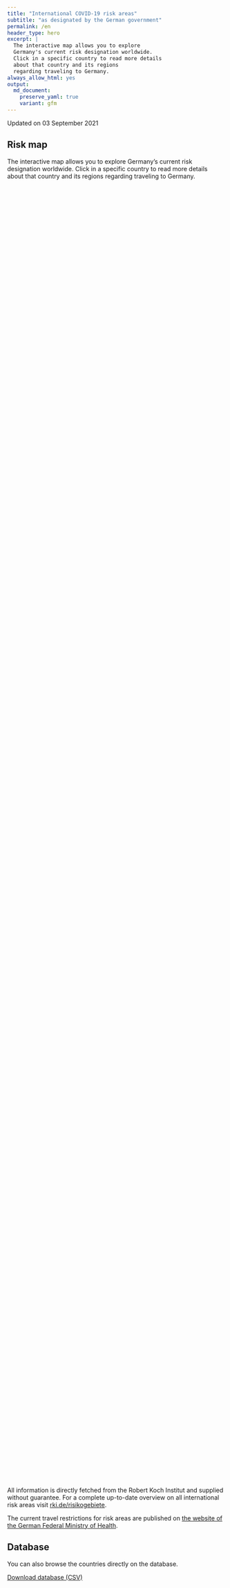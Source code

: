 ```yaml
---
title: "International COVID-19 risk areas"
subtitle: "as designated by the German government"
permalink: /en
header_type: hero
excerpt: |
  The interactive map allows you to explore
  Germany's current risk designation worldwide.
  Click in a specific country to read more details
  about that country and its regions
  regarding traveling to Germany.
always_allow_html: yes
output: 
  md_document:
    preserve_yaml: true
    variant: gfm
---
```


<!-- Modify _R/index_es.Rmd file instead -->

<p class="text-right font-weight-bold">

Updated on 03 September 2021

</p>

## Risk map

The interactive map allows you to explore Germany’s current risk
designation worldwide. Click in a specific country to read more details
about that country and its regions regarding traveling to Germany.

<div id="leaflet" class="leaflet html-widget" style="width:100%;height:75vh;">

</div>

<script src="https://corona-atlas.de/assets/data/locale_en.js"></script>

<script src="https://corona-atlas.de/assets/js/map.js"></script>

All information is directly fetched from the Robert Koch Institut and
supplied without guarantee. For a complete up-to-date overview on all
international risk areas visit
[rki.de/risikogebiete](https://rki.de/risikogebiete).

The current travel restrictions for risk areas are published on [the
website of the German Federal Ministry of
Health](https://www.bundesgesundheitsministerium.de/en/coronavirus/current-information-for-travellers).

## Database

You can also browse the countries directly on the database.

<div id="reactable" class="reactable html-widget" style="width:auto;height:auto;"></div>
<script type="application/json" data-for="reactable">{"x":{"tag":{"name":"Reactable","attribs":{"data":{"Country/Region":["Afghanistan","Angola","Albania","Andorra","United Arab Emirates","Argentina","Armenia","Antigua and Barbuda","Australia","Austria","Azerbaijan","Burundi","Belgium","Benin","Burkina Faso","Bangladesh","Bulgaria","Bahrain","Bahamas","Bosnia and Herzegovina","Belarus","Belize","Bolivia","Brazil","Barbados","Brunei","Bhutan","Botswana","Central African Republic","Canada","Switzerland","Chile","China","Cote D'Ivoire","Cameroon","Democratic Republic of The Congo","Congo","Colombia","Comoros","Cape Verde","Costa Rica","Cuba","Cyprus","Czechia","Germany","Djibouti","Dominica","Denmark","Dominican Republic","Algeria","Ecuador","Egypt","Eritrea","Spain","Estonia","Ethiopia","Finland","Fiji","France","Micronesia","Gabon","United Kingdom","Georgia","Ghana","Guinea","Gambia","Guinea-Bissau","Equatorial Guinea","Greece","Grenada","Guatemala","Guyana","Hong Kong","Honduras","Croatia","Haiti","Hungary","Indonesia","India","Ireland","Iran","Iraq","Iceland","Israel","Italy","Jamaica","Jordan","Japan","Kazakhstan","Kenya","Kyrgyzstan","Cambodia","Kiribati","Saint Kitts and Nevis","South Korea","Kuwait","Laos","Lebanon","Liberia","Libya","Saint Lucia","Liechtenstein","Sri Lanka","Lesotho","Lithuania","Luxembourg","Latvia","Morocco","Monaco","Moldova","Madagascar","Maldives","Mexico","Marshall Islands","North Macedonia","Mali","Malta","Myanmar/Burma","Montenegro","Mongolia","Mozambique","Mauritania","Mauritius","Malawi","Malaysia","Namibia","Niger","Nigeria","Nicaragua","Niue","Netherlands","Norway","Nepal","Nauru","New Zealand","Oman","Pakistan","Panama","Peru","Philippines","Palau","Papua New Guinea","Poland","North Korea","Portugal","Paraguay","Qatar","Romania","Russian Federation","Rwanda","Saudi Arabia","Sudan","Senegal","Singapore","Solomon Islands","Sierra Leone","El Salvador","San Marino","Somalia","Serbia","South Sudan","Sao Tome and Principe","Suriname","Slovakia","Slovenia","Sweden","Eswatini","Seychelles","Syria","Chad","Togo","Thailand","Tajikistan","Turkmenistan","Timor-Leste","Tonga","Trinidad and Tobago","Tunisia","Turkey","Tuvalu","United Republic of Tanzania","Uganda","Ukraine","Uruguay","United States","Uzbekistan","Vatican City","Saint Vincent and The Grenadines","Venezuela","Vietnam","Vanuatu","Samoa","Kosovo","Yemen","South Africa","Zambia","Zimbabwe"],"Risk level":["Not risk area","Not risk area","High risk area","Not risk area","Not risk area","High risk area","Not risk area","Not risk area","Not risk area","Not risk area","High risk area","Not risk area","Not risk area","Not risk area","Not risk area","High risk area","Not risk area","Not risk area","Not risk area","Not risk area","Not risk area","Not risk area","High risk area","High risk area","Not risk area","Not risk area","Not risk area","High risk area","Not risk area","Not risk area","Not risk area","Not risk area","Not risk area","Not risk area","Not risk area","Not risk area","Not risk area","High risk area","Not risk area","Not risk area","High risk area","High risk area","High risk area","Not risk area",null,"Not risk area","High risk area","Not risk area","Not risk area","High risk area","High risk area","High risk area","Not risk area","Not risk area","Not risk area","Not risk area","Not risk area","High risk area","High risk area","Not risk area","Not risk area","High risk area","High risk area","Not risk area","Not risk area","Not risk area","Not risk area","Not risk area","High risk area","Not risk area","High risk area","Not risk area","Not risk area","High risk area","Not risk area","High risk area","Not risk area","High risk area","High risk area","High risk area","High risk area","High risk area","Not risk area","High risk area","Not risk area","High risk area","Not risk area","High risk area","High risk area","High risk area","Not risk area","Not risk area","Not risk area","High risk area","Not risk area","Not risk area","Not risk area","Not risk area","Not risk area","High risk area","High risk area","Not risk area","High risk area","High risk area","Not risk area","Not risk area","Not risk area","High risk area","Not risk area","Not risk area","Not risk area","Not risk area","High risk area","Not risk area","High risk area","Not risk area","Not risk area","High risk area","High risk area","High risk area","High risk area","Not risk area","Not risk area","High risk area","High risk area","High risk area","Not risk area","Not risk area","Not risk area","Not risk area","High risk area","Not risk area","High risk area","Not risk area","Not risk area","High risk area","Not risk area","Not risk area","High risk area","High risk area","Not risk area","High risk area","Not risk area","High risk area","High risk area","High risk area","Not risk area","Not risk area","High risk area","Not risk area","Not risk area","High risk area","High risk area","Not risk area","Not risk area","Not risk area","Not risk area","Not risk area","Not risk area","High risk area","Not risk area","Not risk area","High risk area","Not risk area","Not risk area","Not risk area","High risk area","High risk area","High risk area","Not risk area","Not risk area","High risk area","High risk area","High risk area","Not risk area","Not risk area","High risk area","High risk area","High risk area","Not risk area","High risk area","Not risk area","Not risk area","Not risk area","High risk area","High risk area","Not risk area","Not risk area","Not risk area","High risk area","Not risk area","Not risk area","High risk area","Not risk area","High risk area","High risk area","High risk area"],"Details":[null,null,"since 05 Sep 2021",null,null,"since 18 Apr 2021",null,null,null,null,"since 05 Sep 2021",null,null,null,null,"since 08 Aug 2021",null,null,null,null,null,null,"since 24 Jan 2021","since 22 Aug 2021",null,null,null,"since 01 Aug 2021",null,null,null,null,null,null,null,null,null,"since 24 Jan 2021",null,null,"since 09 May 2021","since 18 Jul 2021","since 11 Jul 2021",null,null,null,"since 22 Aug 2021",null,null,"since 08 Aug 2021","since 31 Jan 2021","since 24 Jan 2021",null,null,null,null,null,"since 11 Jul 2021","since 08 Aug 2021. The risk designation applies to the following regions: -French Guiana, since 15 Aug 2021; -French Polynesia, since 15 Aug 2021; -Guadeloupe, since 08 Aug 2021; -Corsica, since 08 Aug 2021; -Martinique, since 08 Aug 2021; -Occitania, since 08 Aug 2021; -Provence-Alpes-Côte d'Azur, since 08 Aug 2021; -Réunion, since 08 Aug 2021; -St. Barthélemy, since 08 Aug 2021; -St. Martin, since 08 Aug 2021",null,null,"since 07 Jul 2021","since 25 Jul 2021",null,null,null,null,null,"since 24 Aug 2021. The risk designation applies to the following regions: -Crete, since 24 Aug 2021; -South Aegean, since 24 Aug 2021",null,"since 05 Sep 2021",null,null,"since 08 Aug 2021",null,"since 08 Aug 2021",null,"since 18 Jul 2021","since 07 Jul 2021","since 22 Aug 2021. The risk designation applies to the following regions: -Border, since 22 Aug 2021; -West, since 22 Aug 2021","since 24 Jan 2021","since 08 Aug 2021",null,"since 15 Aug 2021",null,"since 29 Aug 2021",null,"since 05 Sep 2021","since 08 Aug 2021","since 15 Aug 2021",null,null,null,"since 29 Aug 2021",null,null,null,null,null,"since 18 Jul 2021","since 29 Aug 2021",null,"since 05 Sep 2021","since 01 Aug 2021",null,null,null,"since 08 Aug 2021",null,null,null,null,"since 08 Aug 2021",null,"since 22 Aug 2021",null,null,"since 08 Aug 2021","since 15 Aug 2021","since 13 Jun 2021","since 01 Aug 2021",null,null,"since 01 Aug 2021","since 13 Jun 2021","since 01 Aug 2021",null,null,null,null,"since 27 Jul 2021. The risk designation applies to the following regions: -Aruba, since 27 Jul 2021; -Bonaire, since 27 Jul 2021; -Curaçao, since 27 Jul 2021; -Saba, since 27 Jul 2021; -Sint Eustatius, since 27 Jul 2021; -Sint Maarten, since 27 Jul 2021",null,"since 07 Jul 2021",null,null,"since 20 Jun 2021",null,null,"since 03 Apr 2021","since 08 Aug 2021",null,"since 08 Aug 2021",null,"since 08 Aug 2021","since 07 Jul 2021. The risk designation applies to the following regions: -Algarve, since 07 Jul 2021","since 21 Mar 2021",null,null,"since 07 Jul 2021",null,null,"since 31 Jan 2021","since 08 Aug 2021",null,null,null,null,null,null,"since 05 Sep 2021",null,null,"since 23 May 2021",null,null,null,"since 01 Aug 2021","since 14 Feb 2021","since 31 Jan 2021",null,null,"since 08 Aug 2021","since 08 Aug 2021","since 08 Aug 2021",null,null,"since 08 Aug 2021","since 25 Apr 2021","since 17 Aug 2021",null,"since 14 Mar 2021",null,null,null,"since 15 Aug 2021","since 08 Aug 2021",null,null,null,"since 15 Aug 2021",null,null,"since 22 Aug 2021",null,"since 01 Aug 2021","since 01 Aug 2021","since 01 Aug 2021"]},"columns":[{"accessor":"Country/Region","name":"Country/Region","type":"character"},{"accessor":"Risk level","name":"Risk level","type":"character"},{"accessor":"Details","name":"Details","type":"character"}],"filterable":true,"searchable":true,"defaultPageSize":10,"showPageSizeOptions":true,"pageSizeOptions":[10,25,50,100],"paginationType":"jump","showPageInfo":true,"minRows":1,"striped":true,"dataKey":"c055875b3a6a81ae9f13290c9b11c818","key":"c055875b3a6a81ae9f13290c9b11c818"},"children":[]},"class":"reactR_markup"},"evals":[],"jsHooks":[]}</script>

<p class="text-center my-5">

<a href="assets/dist/db_countries_risk_en.csv" class="btn btn-primary">Download
database (CSV)</a>

</p>
